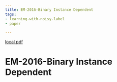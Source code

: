 ```yaml
---
title: EM-2016-Binary Instance Dependent
tags:
- learning-with-noisy-label
- paper

---
```


[local pdf](../../../pdfs/EM-2016-Binary%20Instance%20Dependent.pdf)

# EM-2016-Binary Instance Dependent
